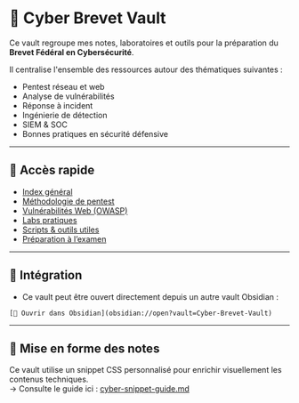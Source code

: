 # 📁 Cyber Brevet Vault

Ce vault regroupe mes notes, laboratoires et outils pour la préparation du **Brevet Fédéral en Cybersécurité**.

Il centralise l'ensemble des ressources autour des thématiques suivantes :

- Pentest réseau et web
- Analyse de vulnérabilités
- Réponse à incident
- Ingénierie de détection
- SIEM & SOC
- Bonnes pratiques en sécurité défensive

---

## 🔹 Accès rapide

- [Index général](00_Index/00_Index.md)
- [Méthodologie de pentest](01_Introduction_Pentest/01_Méthodologie.md)
- [Vulnérabilités Web (OWASP)](02_Pentest_Web/01_OWASP_Top10.md)
- [Labs pratiques](03_Labs/)
- [Scripts & outils utiles](04_Scripts/)
- [Préparation à l’examen](05_Exam/Checklist_Pentest.md)

---

## 🔗 Intégration

- Ce vault peut être ouvert directement depuis un autre vault Obsidian :

```
[🔗 Ouvrir dans Obsidian](obsidian://open?vault=Cyber-Brevet-Vault)
```

---

## 🎨 Mise en forme des notes

Ce vault utilise un snippet CSS personnalisé pour enrichir visuellement les contenus techniques.  
→ Consulte le guide ici : [cyber-snippet-guide.md](cyber-snippet-guide.md)
